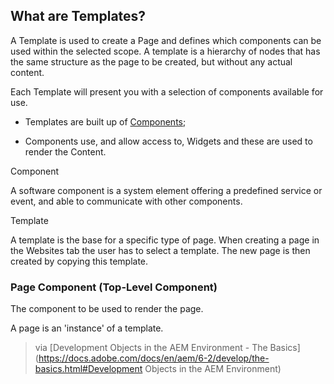 ## What are Templates?

A Template is used to create a Page and defines which components can be used within the selected scope. A template is a hierarchy of nodes that has the same structure as the page to be created, but without any actual content.

Each Template will present you with a selection of components available for use.

* Templates are built up of [Components](https://docs.adobe.com/docs/en/cq/5-6-1/developing/components.html);

* Components use, and allow access to, Widgets and these are used to render the Content.

Component

A software component is a system element offering a predefined service or event, and able to communicate with other components.


Template

A template is the base for a specific type of page. When creating a page in the Websites tab the user has to select a template. The new page is then created by copying this template.



### Page Component (Top-Level Component)

The component to be used to render the page.

A page is an 'instance' of a template.


> via [Development Objects in the AEM Environment - The Basics](https://docs.adobe.com/docs/en/aem/6-2/develop/the-basics.html#Development Objects in the AEM Environment)